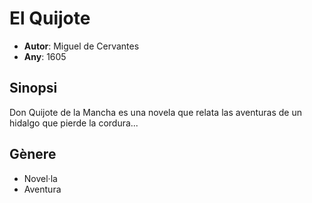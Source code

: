 # El Quijote
- __Autor__: Miguel de Cervantes
- __Any__: 1605

## Sinopsi
Don Quijote de la Mancha es una novela que relata las aventuras de un hidalgo que pierde la cordura...

## Gènere
- Novel·la
- Aventura
